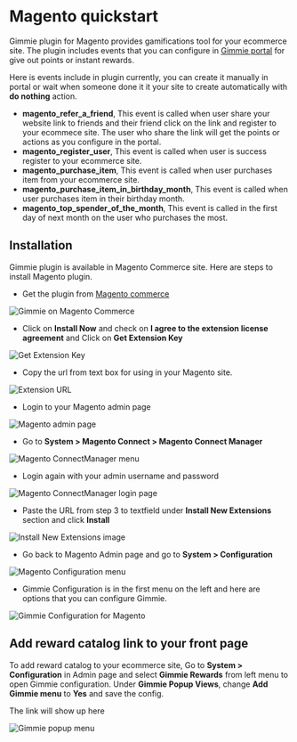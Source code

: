 # Magento quickstart

Gimmie plugin for Magento provides gamifications tool for your ecommerce site. The plugin includes events that you can configure in [Gimmie portal](https://portal.gimmieworld.com) for give out points or instant rewards.

Here is events include in plugin currently, you can create it manually in portal or wait when someone done it it your site to create automatically with __do nothing__ action.

- __magento_refer_a_friend__, This event is called when user share your website link to friends and their friend click on the link and register to your ecommece site. The user who share the link will get the points or actions as you configure in the portal.
- __magento_register_user__, This event is called when user is success register to your ecommerce site.
- __magento_purchase_item__, This event is called when user purchases item from your ecommerce site.
- __magento_purchase_item_in_birthday_month__, This event is called when user purchases item in their birthday month.
- __magento_top_spender_of_the_month__, This event is called in the first day of next month on the user who purchases the most.

## Installation

Gimmie plugin is available in Magento Commerce site. Here are steps to install Magento plugin.

- Get the plugin from [Magento commerce](http://www.magentocommerce.com/magento-connect/gimmie-rewards.html)

![Gimmie on Magento Commerce](images/magento/magento1.png)

- Click on __Install Now__ and check on __I agree to the extension license agreement__ and Click on __Get Extension Key__

![Get Extension Key](images/magento/magento2.png)

- Copy the url from text box for using in your Magento site.

![Extension URL](images/magento/magento3.png)

- Login to your Magento admin page

![Magento admin page](images/magento/magento4.png)

- Go to __System > Magento Connect > Magento Connect Manager__

![Magento ConnectManager menu](images/magento/magento5.png)

- Login again with your admin username and password

![Magento ConnectManager login page](images/magento/magento6.png)

- Paste the URL from step 3 to textfield under __Install New Extensions__ section and click __Install__

![Install New Extensions image](images/magento/magento7.png)

- Go back to Magento Admin page and go to __System > Configuration__

![Magento Configuration menu](images/magento/magento8.png)

- Gimmie Configuration is in the first menu on the left and here are options that you can configure Gimmie.

![Gimmie Configuration for Magento](images/magento/magento9.png)

## Add reward catalog link to your front page

To add reward catalog to your ecommerce site, Go to __System > Configuration__ in Admin page and select __Gimmie Rewards__ from left menu to open Gimmie configuration. Under __Gimmie Popup Views__, change __Add Gimmie menu__ to __Yes__ and save the config.

The link will show up here

![Gimmie popup menu](images/magento/magento10.png)

